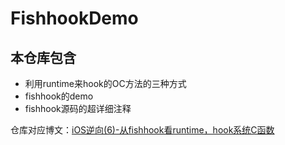 # FishhookDemo

## 本仓库包含
* 利用runtime来hook的OC方法的三种方式
* fishhook的demo
* fishhook源码的超详细注释

仓库对应博文：[iOS逆向(6)-从fishhook看runtime，hook系统C函数](https://www.jianshu.com/p/b6a72aa6c146)
